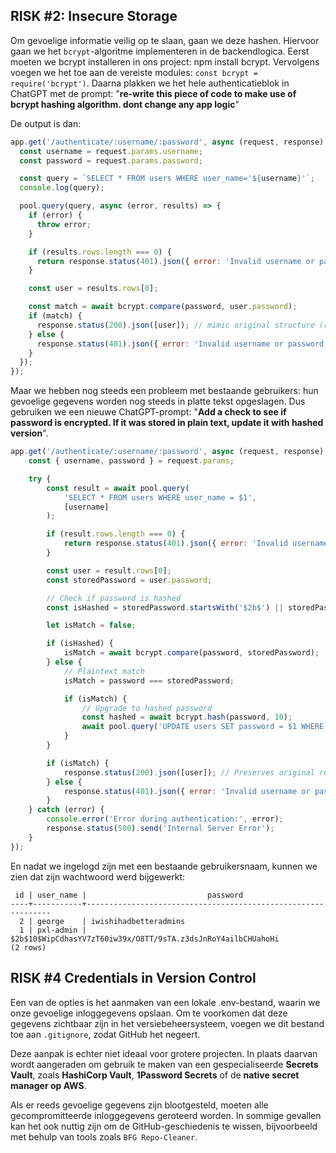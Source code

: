 ## RISK #2: Insecure Storage
Om gevoelige informatie veilig op te slaan, gaan we deze hashen. Hiervoor gaan we het `bcrypt`-algoritme implementeren in de backendlogica. Eerst moeten we bcrypt installeren in ons project: npm install bcrypt. Vervolgens voegen we het toe aan de vereiste modules: `const bcrypt = require('bcrypt')`. Daarna plakken we het hele authenticatieblok in ChatGPT met de prompt:
"__re-write this piece of code to make use of bcrypt hashing algorithm. dont change any app logic__"

De output is dan:
```js
app.get('/authenticate/:username/:password', async (request, response) => {
  const username = request.params.username;
  const password = request.params.password;

  const query = `SELECT * FROM users WHERE user_name='${username}'`;
  console.log(query);

  pool.query(query, async (error, results) => {
    if (error) {
      throw error;
    }

    if (results.rows.length === 0) {
      return response.status(401).json({ error: 'Invalid username or password' });
    }

    const user = results.rows[0];

    const match = await bcrypt.compare(password, user.password);
    if (match) {
      response.status(200).json([user]); // mimic original structure (results.rows)
    } else {
      response.status(401).json({ error: 'Invalid username or password' });
    }
  });
});
```

Maar we hebben nog steeds een probleem met bestaande gebruikers: hun gevoelige gegevens worden nog steeds in platte tekst opgeslagen. Dus gebruiken we een nieuwe ChatGPT-prompt:
"__Add a check to see if password is encrypted. If it was stored in plain text, update it with hashed version__".
```js
app.get('/authenticate/:username/:password', async (request, response) => {
    const { username, password } = request.params;

    try {
        const result = await pool.query(
            'SELECT * FROM users WHERE user_name = $1',
            [username]
        );

        if (result.rows.length === 0) {
            return response.status(401).json({ error: 'Invalid username or password' });
        }

        const user = result.rows[0];
        const storedPassword = user.password;

        // Check if password is hashed
        const isHashed = storedPassword.startsWith('$2b$') || storedPassword.startsWith('$2a$');

        let isMatch = false;

        if (isHashed) {
            isMatch = await bcrypt.compare(password, storedPassword);
        } else {
            // Plaintext match
            isMatch = password === storedPassword;

            if (isMatch) {
                // Upgrade to hashed password
                const hashed = await bcrypt.hash(password, 10);
                await pool.query('UPDATE users SET password = $1 WHERE id = $2', [hashed, user.id]);
            }
        }

        if (isMatch) {
            response.status(200).json([user]); // Preserves original response format
        } else {
            response.status(401).json({ error: 'Invalid username or password' });
        }
    } catch (error) {
        console.error('Error during authentication:', error);
        response.status(500).send('Internal Server Error');
    }
});
```

En nadat we ingelogd zijn met een bestaande gebruikersnaam, kunnen we zien dat zijn wachtwoord werd bijgewerkt:
```
 id | user_name |                           password                           
----+-----------+--------------------------------------------------------------
  2 | george    | iwishihadbetteradmins
  1 | pxl-admin | $2b$10$WipCdhasYV7zT60iw39x/O8TT/9sTA.z3dsJnRoY4ailbCHUahoHi
(2 rows)
```

## RISK #4 Credentials in Version Control
Een van de opties is het aanmaken van een lokale .env-bestand, waarin we onze gevoelige inloggegevens opslaan. Om te voorkomen dat deze gegevens zichtbaar zijn in het versiebeheersysteem, voegen we dit bestand toe aan `.gitignore`, zodat GitHub het negeert.

Deze aanpak is echter niet ideaal voor grotere projecten. In plaats daarvan wordt aangeraden om gebruik te maken van een gespecialiseerde __Secrets Vault__, zoals **HashiCorp Vault**, **1Password Secrets** of de **native secret manager op AWS**.

Als er reeds gevoelige gegevens zijn blootgesteld, moeten alle gecompromitteerde inloggegevens geroteerd worden. In sommige gevallen kan het ook nuttig zijn om de GitHub-geschiedenis te wissen, bijvoorbeeld met behulp van tools zoals `BFG Repo-Cleaner`.
